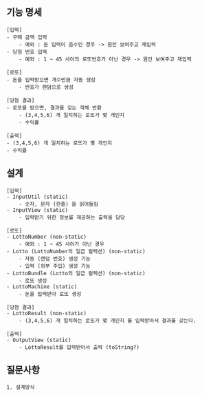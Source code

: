 ## 기능 명세

    [입력]
    - 구매 금액 입력
        - 예외 : 돈 입력이 음수인 경우 -> 원인 보여주고 재입력
    - 당첨 번호 입력
        - 예외 : 1 ~ 45 사이의 로또번호가 아닌 경우 -> 원인 보여주고 재입력

    [로또]
    - 돈을 입력받으면 개수만큼 자동 생성
        - 번호가 랜덤으로 생성

    [당첨 결과]
    - 로또를 받으면, 결과를 갖는 객체 반환
        - (3,4,5,6) 개 일치하는 로또가 몇 개인지
        - 수익률

    [출력]
    - (3,4,5,6) 개 일치하는 로또가 몇 개인지
    - 수익률

## 설계

    [입력]
    - InputUtil (static)
        - 숫자, 문자 (한줄) 을 읽어들임
    - InputView (static)
        - 입력받기 위한 정보를 제공하는 출력을 담당

    [로또]
    - LottoNumber (non-static)
        - 예외 : 1 ~ 45 사이가 아닌 경우
    - Lotto (LottoNumber의 일급 컬렉션) (non-static)
        - 자동 (랜덤 번호) 생성 기능
        - 입력 (외부 주입) 생성 기능
    - LottoBundle (Lotto의 일급 컬렉션) (non-static)
        - 로또 생성
    - LottoMachine (static)
        - 돈을 입력받아 로또 생성

    [당첨 결과]
    - LottoResult (non-static)
        - (3,4,5,6) 개 일치하는 로또가 몇 개인지 를 입력받아서 결과를 갖는다.

    [출력]
    - OutputView (static)
        - LottoResult를 입력받아서 출력 (toString?)

## 질문사항

    1. 설계방식
